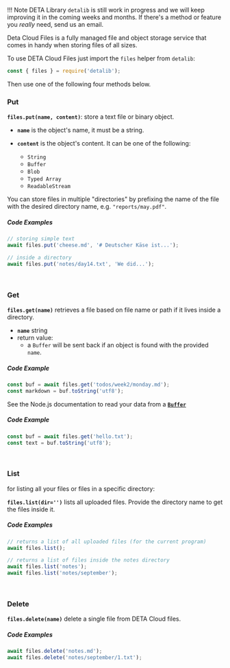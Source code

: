 <!-- prettier-ignore-start -->
!!! Note
    DETA Library `detalib` is still work in progress and we will keep improving it in the coming weeks and months.
    If there's a method or feature you _really_ need, send us an email.
<!-- prettier-ignore-end -->

Deta Cloud Files is a fully managed file and object storage service that comes in handy when storing files of all sizes.

To use DETA Cloud Files just import the `files` helper from `detalib`:

```javascript
const { files } = require('detalib');
```

Then use one of the following four methods below.

### Put

**`files.put(name, content)`**: store a text file or binary object.

* **`name`** is the object's name, it must be a string.
* **`content`** is the object's content. It can be one of the following:

  * `String`
  * `Buffer`
  * `Blob`
  * `Typed Array`
  * `ReadableStream`

You can store files in multiple "directories" by prefixing the name of the file with the desired directory name, e.g. `"reports/may.pdf"`.

##### Code Examples

```javascript
// storing simple text
await files.put('cheese.md', '# Deutscher Käse ist...');

// inside a directory
await files.put('notes/day14.txt', 'We did...');
```

<br />

### Get

**`files.get(name)`** retrieves a file based on file name or path if it lives inside a directory.

* **`name`** string
* return value:
  * a `Buffer` will be sent back if an object is found with the provided `name`.

##### Code Example

```javascript
const buf = await files.get('todos/week2/monday.md');
const markdown = buf.toString('utf8');
```

See the Node.js documentation to read your data from a **[`Buffer`](https://nodejs.org/docs/latest-v12.x/api/buffer.html)**

##### Code Example

```javascript
const buf = await files.get('hello.txt');
const text = buf.toString('utf8');
```

<br />

### List

for listing all your files or files in a specific directory:

**`files.list(dir='')`** lists all uploaded files. Provide the directory name to get the files inside it.

##### Code Examples

```javascript
// returns a list of all uploaded files (for the current program)
await files.list();

// returns a list of files inside the notes directory
await files.list('notes');
await files.list('notes/september');
```

<br />

### Delete

**`files.delete(name)`** delete a single file from DETA Cloud files.

##### Code Examples

```javascript
await files.delete('notes.md');
await files.delete('notes/september/1.txt');
```
